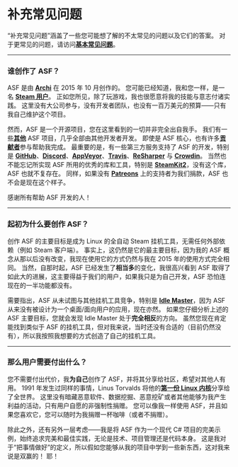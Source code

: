# 补充常见问题

“补充常见问题”涵盖了一些您可能想了解的不太常见的问题以及它们的答案。 对于更常见的问题，请访问&#8203;**[基本常见问题](https://github.com/JustArchiNET/ArchiSteamFarm/wiki/FAQ-zh-CN)**。

* * *

### 谁创作了 ASF？

ASF 是由 **[Archi](https://github.com/JustArchi)** 在 2015 年 10 月创作的。 您可能已经知道，我和您一样，是一名 **[Steam 用户](https://steamcommunity.com/profiles/76561198006963719)**。 正如您所见，除了玩游戏，我也很愿意将我的技能与意志付诸实践。 这里没有大公司参与，没有开发者团队，也没有一百万美元的预算——只有我自己维护这个项目。

然而，ASF 是一个开源项目，您在这里看到的一切并非完全出自我手。 我们有一些&#8203;**[其他](https://github.com/JustArchiNET?q=ASF-)** ASF 项目，几乎全部由其他开发者开发。 即使是 ASF 核心，也有许多&#8203;**[贡献者](https://github.com/JustArchiNET/ArchiSteamFarm/graphs/contributors)**&#8203;参与帮助我完成。 最重要的是，有一些第三方服务支持了 ASF 的开发，特别是 **[GitHub](https://github.com)**、**[Discord](https://discordapp.com/open-source)**、**[AppVeyor](https://www.appveyor.com)**、**[Travis](https://travis-ci.com)**、**[ReSharper](https://www.jetbrains.com/resharper)** 与 **[Crowdin](https://crowdin.com)**。 当然也不能忘记所实现 ASF 所用的优秀的库和工具，特别是 **[SteamKit2](https://github.com/SteamRE/SteamKit)**，没有这个库，ASF 也就不复存在。 同样，如果没有 **[Patreons](https://www.patreon.com/JustArchi)** 上的支持者为我们捐款，ASF 也不会是现在这个样子。

感谢所有帮助 ASF 开发的人！

* * *

### 起初为什么要创作 ASF？

创作 ASF 的主要目标是成为 Linux 的全自动 Steam 挂机工具，无需任何外部依赖（例如 Steam 客户端）。 事实上，这仍然是它的最主要目标，因为我的 ASF 概念从那以后没有改变，我现在使用它的方式仍然与我在 2015 年的使用方式完全相同。 当然，自那时起，ASF 已经发生了**相当多**的变化，我很高兴看到 ASF 取得了如此大的进展，这主要得益于我们的用户，如果我只是为自己开发，ASF 恐怕连现在的一半功能都没有。

需要指出，ASF 从未试图与其他挂机工具竞争，特别是 **[Idle Master](https://www.steamidlemaster.com)**，因为 ASF 从来没有被设计为一个桌面/面向用户的应用，现在亦然。 如果您仔细分析上述的 ASF 主要目标，您就会发现 Idle Master 处于**完全相反**的方向。 虽然您现在肯定能找到类似于 ASF 的挂机工具，但对我来说，当时还没有合适的（目前仍然没有），所以我按照我想要的方式创造了自己的挂机工具。

* * *

### 那么用户需要付出什么？

您不需要付出代价，我**为自己**创作了 ASF，并将其分享给社区，希望对其他人有用。 1991 年发生过同样的事情，Linus Torvalds 将他的&#8203;**[第一份 Linux 内核](https://groups.google.com/forum/#!msg/comp.os.Minix/dlNtH7RRrGA/SwRavCzVE7gJ)**&#8203;分享给了全世界。 这里没有暗藏恶意软件、数据挖掘、恶意挖矿或者其他能够为我产生利益的活动，只有用户自愿的非强制性捐赠。 您可以像我一样使用 ASF，并且如果您喜欢它，您可以随时为我捐赠一杯咖啡（或者不捐赠）。

除此之外，还有另外一层考虑——我是将 ASF 作为一个现代 C# 项目的完美示例，始终追求完美和最佳实践，无论是技术、项目管理还是代码本身。 这是我对于“把事情做好”的定义，所以假如您能够从我的项目中学到一些新东西，这对我来说是双赢的！ 耶！